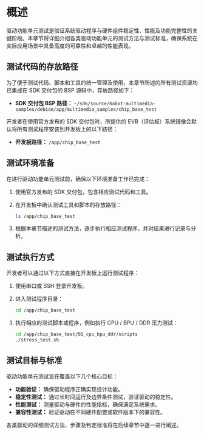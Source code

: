# 概述

驱动功能单元测试是验证系统驱动程序与硬件组件稳定性、性能及功能完整性的关键阶段。本章节将详细介绍各类驱动功能单元的测试方法与测试标准，确保系统在实际应用场景中具备高度的可靠性和卓越的性能表现。

## <span id="Deploy_test_program"/>测试代码的存放路径

为了便于测试代码、脚本和工具的统一管理及使用，本章节所述的所有测试资源均已集成在 SDK 交付包的 BSP 源码中，存放路径如下：

- **SDK 交付包 BSP 路径：**
  `~/sdk/source/hobot-multimedia-samples/debian/app/multimedia_samples/chip_base_test`

开发者在使用官方发布的 SDK 交付包时，所提供的 EVB（评估板）系统镜像会默认将所有测试程序安装到开发板上的以下路径：

- **开发板路径：**
  `/app/chip_base_test`

## 测试环境准备

在进行驱动功能单元测试前，确保以下环境准备工作已完成：

1. 使用官方发布的 SDK 交付包，包含相应测试代码和工具。

2. 在开发板中确认测试工具和脚本的存放路径：

   ```bash
   ls /app/chip_base_test
   ```

3. 根据本章节描述的测试方法，逐步执行相应测试程序，并对结果进行记录与分析。

## 测试执行方式

开发者可以通过以下方式直接在开发板上运行测试程序：

1. 使用串口或 SSH 登录开发板。

2. 进入测试程序目录：

   ```bash
   cd /app/chip_base_test
   ```

3. 执行相应的测试脚本或程序，例如执行 CPU / BPU / DDR 压力测试：

   ```bash
   cd /app/chip_base_test/01_cpu_bpu_ddr/scripts
   ./stress_test.sh
   ```

## 测试目标与标准

驱动功能单元测试旨在覆盖以下几个核心目标：

- **功能验证：** 确保驱动程序正确实现设计功能。
- **稳定性测试：** 通过长时间运行及边界条件测试，验证驱动的稳定性。
- **性能测试：** 测量驱动与硬件的性能指标，确保满足系统需求。
- **兼容性测试：** 验证驱动在不同硬件配置或软件版本下的兼容性。

各类驱动的详细测试方法、步骤及判定标准将在后续章节中逐一进行阐述。
